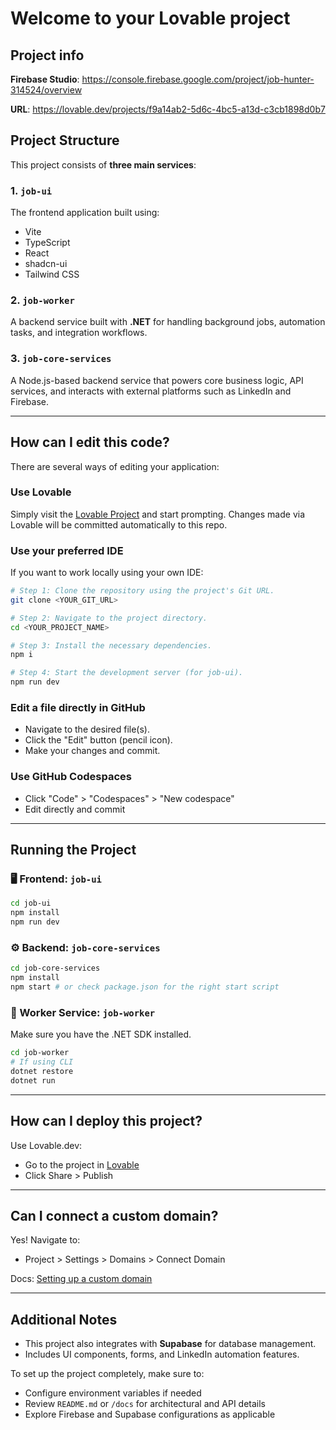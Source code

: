 # Welcome to your Lovable project

## Project info

**Firebase Studio**: https://console.firebase.google.com/project/job-hunter-314524/overview

**URL**: https://lovable.dev/projects/f9a14ab2-5d6c-4bc5-a13d-c3cb1898d0b7

## Project Structure

This project consists of **three main services**:

### 1. `job-ui`

The frontend application built using:

- Vite
- TypeScript
- React
- shadcn-ui
- Tailwind CSS

### 2. `job-worker`

A backend service built with **.NET** for handling background jobs, automation tasks, and integration workflows.

### 3. `job-core-services`

A Node.js-based backend service that powers core business logic, API services, and interacts with external platforms such as LinkedIn and Firebase.

---

## How can I edit this code?

There are several ways of editing your application:

### **Use Lovable**

Simply visit the [Lovable Project](https://lovable.dev/projects/f9a14ab2-5d6c-4bc5-a13d-c3cb1898d0b7) and start prompting. Changes made via Lovable will be committed automatically to this repo.

### **Use your preferred IDE**

If you want to work locally using your own IDE:

```sh
# Step 1: Clone the repository using the project's Git URL.
git clone <YOUR_GIT_URL>

# Step 2: Navigate to the project directory.
cd <YOUR_PROJECT_NAME>

# Step 3: Install the necessary dependencies.
npm i

# Step 4: Start the development server (for job-ui).
npm run dev
```

### **Edit a file directly in GitHub**

- Navigate to the desired file(s).
- Click the "Edit" button (pencil icon).
- Make your changes and commit.

### **Use GitHub Codespaces**

- Click "Code" > "Codespaces" > "New codespace"
- Edit directly and commit

---

## Running the Project

### 🖥️ Frontend: `job-ui`

```sh
cd job-ui
npm install
npm run dev
```

### ⚙️ Backend: `job-core-services`

```sh
cd job-core-services
npm install
npm start # or check package.json for the right start script
```

### 🔄 Worker Service: `job-worker`

Make sure you have the .NET SDK installed.

```sh
cd job-worker
# If using CLI
dotnet restore
dotnet run
```

---

## How can I deploy this project?

Use Lovable.dev:

- Go to the project in [Lovable](https://lovable.dev/projects/f9a14ab2-5d6c-4bc5-a13d-c3cb1898d0b7)
- Click Share > Publish

---

## Can I connect a custom domain?

Yes! Navigate to:

- Project > Settings > Domains > Connect Domain

Docs: [Setting up a custom domain](https://docs.lovable.dev/tips-tricks/custom-domain#step-by-step-guide)

---

## Additional Notes

- This project also integrates with **Supabase** for database management.
- Includes UI components, forms, and LinkedIn automation features.

To set up the project completely, make sure to:

- Configure environment variables if needed
- Review `README.md` or `/docs` for architectural and API details
- Explore Firebase and Supabase configurations as applicable
